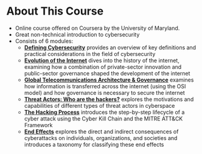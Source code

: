 # About This Course
- Online course offered on Coursera by the University of Maryland.
- Great non-technical introduction to cybersecurity
- Consists of 6 modules:
	- [**Defining Cybersecurity**](Module%201%20-%20Defining%20Cybersecurity.md) provides an overview of key definitions and practical considerations in the field of cybersecurity
	- [**Evolution of the Internet**](Module%202%20-%20Evolution%20of%20the%20Internet.md) dives into the history of the internet, examining how a combination of private-sector innovation and public-sector governance shaped the development of the internet
	- [**Global Telecommunications Architecture & Governance**](Module%203%20-%20Global%20Telecommunications%20Architecture%20&%20Governance.md) examines how information is transferred across the internet (using the OSI model) and how governance is necessary to secure the internet
	- [**Threat Actors: Who are the hackers?**](Module%204%20-%20Threat%20Actors.md) explores the motivations and capabilities of different types of threat actors in cyberspace
	- [**The Hacking Process**](Module%205%20-%20The%20Hacking%20Process.md) introduces the step-by-step lifecycle of a cyber attack using the Cyber Kill Chain and the MITRE ATT&CK Framework
	- [**End Effects**](Module%206%20-%20End%20Effects.md) explores the direct and indirect consequences of cyberattacks on individuals, organizations, and societies and introduces a taxonomy for classifying these end effects 




